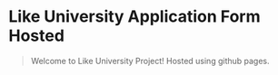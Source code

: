 # Like University Application Form Hosted
>Welcome to Like University Project!
>Hosted using github pages.
